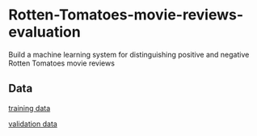 # Rotten-Tomatoes-movie-reviews-evaluation
Build a machine learning system for distinguishing positive and negative Rotten Tomatoes movie reviews

## Data
[training data](https://github.com/johnson70630/Rotten-Tomatoes-movie-reviews-evaluation/blob/main/rotten_tomatoes_evaluation/polarity.train)

[validation data](https://github.com/johnson70630/Rotten-Tomatoes-movie-reviews-evaluation/blob/main/rotten_tomatoes_evaluation/polarity.dev)
